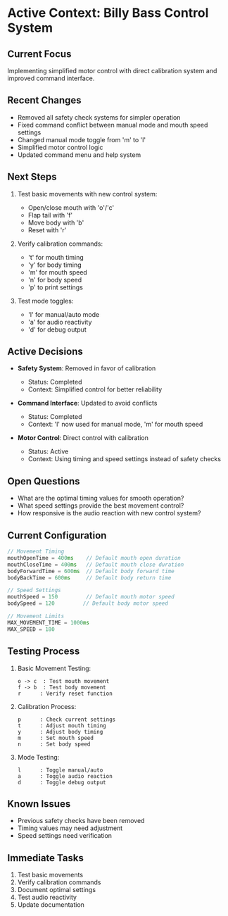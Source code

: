 # Active Context: Billy Bass Control System

## Current Focus

Implementing simplified motor control with direct calibration system and improved command interface.

## Recent Changes

- Removed all safety check systems for simpler operation
- Fixed command conflict between manual mode and mouth speed settings
- Changed manual mode toggle from 'm' to 'l'
- Simplified motor control logic
- Updated command menu and help system

## Next Steps

1. Test basic movements with new control system:
   - Open/close mouth with 'o'/'c'
   - Flap tail with 'f'
   - Move body with 'b'
   - Reset with 'r'

2. Verify calibration commands:
   - 't' for mouth timing
   - 'y' for body timing
   - 'm' for mouth speed
   - 'n' for body speed
   - 'p' to print settings

3. Test mode toggles:
   - 'l' for manual/auto mode
   - 'a' for audio reactivity
   - 'd' for debug output

## Active Decisions

- **Safety System**: Removed in favor of calibration
  - Status: Completed
  - Context: Simplified control for better reliability

- **Command Interface**: Updated to avoid conflicts
  - Status: Completed
  - Context: 'l' now used for manual mode, 'm' for mouth speed

- **Motor Control**: Direct control with calibration
  - Status: Active
  - Context: Using timing and speed settings instead of safety checks

## Open Questions

- What are the optimal timing values for smooth operation?
- What speed settings provide the best movement control?
- How responsive is the audio reaction with new control system?

## Current Configuration

```cpp
// Movement Timing
mouthOpenTime = 400ms    // Default mouth open duration
mouthCloseTime = 400ms   // Default mouth close duration
bodyForwardTime = 600ms  // Default body forward time
bodyBackTime = 600ms     // Default body return time

// Speed Settings
mouthSpeed = 150         // Default mouth motor speed
bodySpeed = 120         // Default body motor speed

// Movement Limits
MAX_MOVEMENT_TIME = 1000ms
MAX_SPEED = 180
```

## Testing Process

1. Basic Movement Testing:
   ```
   o -> c  : Test mouth movement
   f -> b  : Test body movement
   r      : Verify reset function
   ```

2. Calibration Process:
   ```
   p      : Check current settings
   t      : Adjust mouth timing
   y      : Adjust body timing
   m      : Set mouth speed
   n      : Set body speed
   ```

3. Mode Testing:
   ```
   l      : Toggle manual/auto
   a      : Toggle audio reaction
   d      : Toggle debug output
   ```

## Known Issues

- Previous safety checks have been removed
- Timing values may need adjustment
- Speed settings need verification

## Immediate Tasks

1. Test basic movements
2. Verify calibration commands
3. Document optimal settings
4. Test audio reactivity
5. Update documentation

